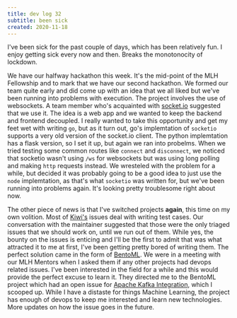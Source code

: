```yaml
---
title: dev log 32
subtitle: been sick
created: 2020-11-18
---
```


I've been sick for the past couple of days, which has been relatively fun. I enjoy getting sick every now and then. Breaks the monotonocity of lockdown.

We have our halfway hackathon this week. It's the mid-point of the MLH Fellowship and to mark that we have our second hackathon. We formed our team quite early and did come up with an idea that we all liked but we've been running into problems with execution. The project involves the use of websockets. A team member who's acquainted with [socket.io](https://socket.io/) suggested that we use it. The idea is a web app and we wanted to keep the backend and frontend decoupled. I really wanted to take this opportunity and get my feet wet with writing `go`, but as it turn out, go's implemtation of `socketio` supports a very old version of the socket.io client. The python implemtation has a flask version, so I set it up, but again we ran into probelms. When we tried testing some common routes like `connect` and `disconnect`, we noticed that socketio wasn't using `/ws` for websockets but was using long polling and making `http` requests instead. We wresteled with the problem for a while, but decided it was probably going to be a good idea to just use the `node` implemtation, as that's what `socketio` was written for, but we've been running into problems again. It's looking pretty troublesome right about now.

The other piece of news is that I've switched projects **again**, this time on my own volition. Most of [Kiwi's](https://kiwitcms.org/) issues deal with writing test cases. Our conversation with the maintainer suggested that those were the only triaged issues that we should work on, until we run out of them. While yes, the bounty on the issues is enticing and I'll be the first to admit that was what attracted it to me at first, I've been getting pretty bored of writing them. The perfect solution came in the form of [BentoML](https://github.com/bentoml/bentoml). We were in a meeting with our MLH Mentors when I asked them if any other projects had devops related issues. I've been interested in the field for a while and this would provide the perfect excuse to learn it. They directed me to the BentoML project which had an open issue for [Apache Kafka Integration](https://github.com/bentoml/BentoML/issues/1229), which I scooped up. While I have a distaste for things Machine Learning, the project has enough of devops to keep me interested and learn new technologies. More updates on how the issue goes in the future.
